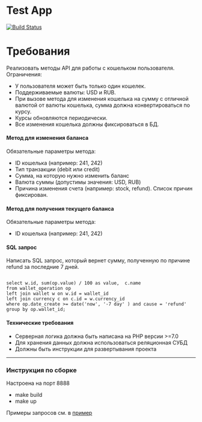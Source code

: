 Test App
====================

[![Build Status](https://travis-ci.org/dimajolkin/test-wallet.svg?branch=master)](https://travis-ci.org/dimajolkin/test-wallet)

# Требования

Реализовать методы API для работы с кошельком пользователя. Ограничения:
* У пользователя может быть только один кошелек.
* Поддерживаемые валюты: USD и RUB.
* При вызове метода для изменения кошелька на сумму с отличной валютой от валюты кошелька, сумма должна конвертироваться по курсу. 
* Курсы обновляются периодически.
* Все изменения кошелька должны фиксироваться в БД.

#### Метод для изменения баланса

Обязательные параметры метода:
* ID кошелька (например: 241, 242)
* Тип транзакции (debit или credit)
* Сумма, на которую нужно изменить баланс
* Валюта суммы (допустимы значения: USD, RUB)
* Причина изменения счета (например: stock, refund). Список причин фиксирован.

#### Метод для получения текущего баланса 
Обязательные параметры метода:
* ID кошелька (например: 241, 242)

#### SQL запрос
Написать SQL запрос, который вернет сумму, полученную по причине refund за последние 7 дней.
```sqlite

select w.id, sum(op.value) / 100 as value,  c.name
from wallet_operation op
left join wallet w on w.id = wallet_id
left join currency c on c.id = w.currency_id
where op.date_create >= date('now', '-7 day' ) and cause = 'refund'
group by op.wallet_id;

```

#### Технические требования
* Серверная логика должна быть написана на PHP версии >=7.0
* Для хранения данных должна использоваться реляционная СУБД
* Должны быть инструкции для развертывания проекта


----
 ### Инструкция по сборке
 Настроена на порт 8888
 
 * make build
 * make up
 
 Примеры запросов см. в [пример](example.http)

